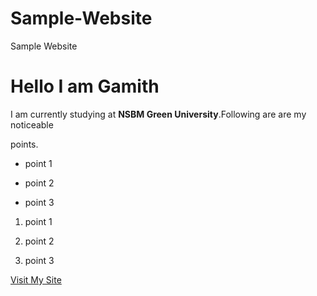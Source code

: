 # Sample-Website
Sample Website

# Hello I am Gamith
I am currently studying at **NSBM Green University**.Following are are my noticeable

points.



- point 1  

- point 2

- point 3




1. point 1 

2. point 2 

3. point 3





[Visit My Site](https://github.com/Gamith96)